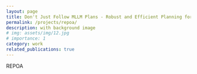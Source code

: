 ```yaml
---
layout: page
title: Don't Just Follow MLLM Plans - Robust and Efficient Planning for Open-world Agents
permalink: /projects/repoa/
description: with background image
# img: assets/img/12.jpg
# importance: 1
category: work
related_publications: true
---
```


REPOA
